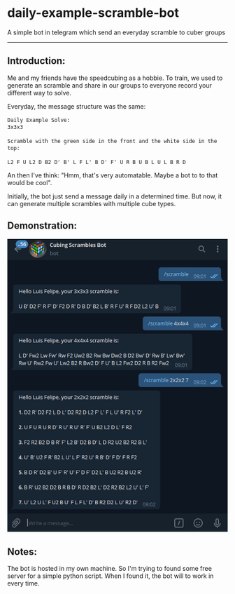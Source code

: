 # daily-example-scramble-bot
A simple bot in telegram which send an everyday scramble to cuber groups

---

## Introduction:

Me and my friends have the speedcubing as a hobbie.
To train, we used to generate an scramble and share in our groups to everyone record your different way to solve.

Everyday, the message structure was the same:

```message
Daily Example Solve:
3x3x3

Scramble with the green side in the front and the white side in the top:

L2 F U L2 D B2 D' B' L F L' B D' F' U R B U B L U L B R D
```

An then I've think: "Hmm, that's very automatable. Maybe a bot to to that would be cool".

Initially, the bot just send a message daily in a determined time. But now, it can generate multiple scrambles with multiple cube types.

## Demonstration:

![three_basics_commands](./demo_images/three-basics-commands.png)

## Notes:

The bot is hosted in my own machine. So I'm trying to found some free server for a simple python script. When I found it, the bot will to work in every time.
